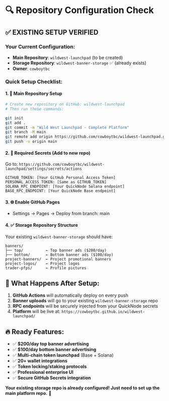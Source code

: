 # 🔍 Repository Configuration Check

## ✅ EXISTING SETUP VERIFIED

### Your Current Configuration:
- **Main Repository**: `wildwest-launchpad` (to be created)
- **Storage Repository**: `wildwest-banner-storage` ✅ (already exists)
- **Owner**: `cowboytbc`

### Quick Setup Checklist:

#### 1. 📁 Main Repository Setup
```bash
# Create new repository on GitHub: wildwest-launchpad
# Then run these commands:

git init
git add .
git commit -m "Wild West Launchpad - Complete Platform"
git branch -M main
git remote add origin https://github.com/cowboytbc/wildwest-launchpad.git
git push -u origin main
```

#### 2. 🔐 Required Secrets (Add to new repo)
Go to: `https://github.com/cowboytbc/wildwest-launchpad/settings/secrets/actions`

```
GITHUB_TOKEN: [Your GitHub Personal Access Token]
PERSONAL_ACCESS_TOKEN: [Same as GITHUB_TOKEN]
SOLANA_RPC_ENDPOINT: [Your QuickNode Solana endpoint]
BASE_RPC_ENDPOINT: [Your QuickNode Base endpoint]
```

#### 3. 🌐 Enable GitHub Pages
- Settings → Pages → Deploy from branch: main

#### 4. ✅ Storage Repository Structure
Your existing `wildwest-banner-storage` should have:
```
banners/
├── top/          ← Top banner ads ($200/day)
├── bottom/       ← Bottom banner ads ($100/day)
project-banners/  ← Project promotional banners
project-logos/    ← Project logos
trader-pfps/      ← Profile pictures
```

## 🎯 What Happens After Setup:

1. **GitHub Actions** will automatically deploy on every push
2. **Banner uploads** will go to your existing `wildwest-banner-storage` repo
3. **RPC endpoints** will be securely injected from your QuickNode secrets
4. **Platform** will be live at: `https://cowboytbc.github.io/wildwest-launchpad/`

## 🔥 Ready Features:

- ✅ **$200/day top banner advertising**
- ✅ **$100/day bottom banner advertising** 
- ✅ **Multi-chain token launchpad** (Base + Solana)
- ✅ **20+ wallet integrations**
- ✅ **Token locking/staking protocols**
- ✅ **Professional enterprise UI**
- ✅ **Secure GitHub Secrets integration**

**Your existing storage repo is already configured! Just need to set up the main platform repo.** 🚀
